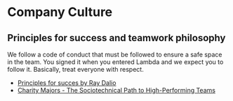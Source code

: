 # Company Culture

## Principles for success and teamwork philosophy

We follow a code of conduct that must be followed to ensure a safe space in the team. You signed it when you entered Lambda and we expect you to follow it. Basically, treat everyone with respect.

* [Principles for succes by Ray Dalio](https://www.youtube.com/embed/B9XGUpQZY38)
* [Charity Majors - The Sociotechnical Path to High-Performing Teams](https://www.youtube.com/watch?v=4lLl5B8Oazw)
